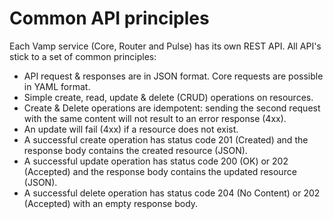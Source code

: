 # Common API principles

Each Vamp service (Core, Router and Pulse) has its own REST API. All API's stick to a set of common principles:

* API request & responses are in JSON format. Core requests are possible in YAML format.
* Simple create, read, update & delete (CRUD) operations on resources.
* Create & Delete operations are idempotent: sending the second request with the same content will not result to an error response (4xx).
* An update will fail (4xx) if a resource does not exist.
* A successful create operation has status code 201 (Created) and the response body contains the created resource (JSON).
* A successful update operation has status code 200 (OK) or 202 (Accepted) and the response body contains the updated resource (JSON).
* A successful delete operation has status code 204 (No Content) or 202 (Accepted) with an empty response body.